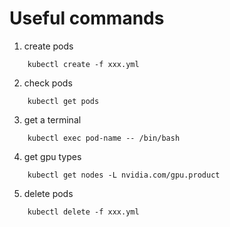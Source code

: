 # Useful commands
1. create pods  
```
    kubectl create -f xxx.yml
```
2. check pods  
```
    kubectl get pods
```
3. get a terminal
```
    kubectl exec pod-name -- /bin/bash
```
4. get gpu types
```
    kubectl get nodes -L nvidia.com/gpu.product
```
5. delete pods
```
    kubectl delete -f xxx.yml
```